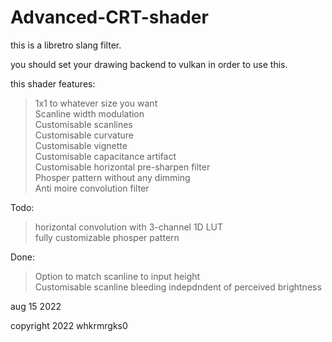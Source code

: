 # Advanced-CRT-shader

this is a libretro slang filter.

you should set your drawing backend to vulkan in order to use this.

this shader features:

>1x1 to whatever size you want<br />
>Scanline width modulation<br />
>Customisable scanlines<br />
>Customisable curvature<br />
>Customisable vignette<br />
>Customisable capacitance artifact<br />
>Customisable horizontal pre-sharpen filter<br />
>Phosper pattern without any dimming<br />
>Anti moire convolution filter<br />

Todo:
>horizontal convolution with 3-channel 1D LUT<br />
>fully customizable phosper pattern<br />

Done:
>Option to match scanline to input height<br />
>Customisable scanline bleeding indepdndent of perceived brightness<br />

aug 15 2022

copyright 2022
whkrmrgks0
